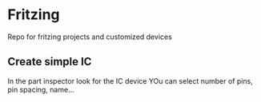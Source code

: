 # Fritzing
Repo for fritzing projects and customized devices

<h2>Create simple IC</h2>
In the part inspector look for the IC device
YOu can select number of pins, pin spacing, name...
